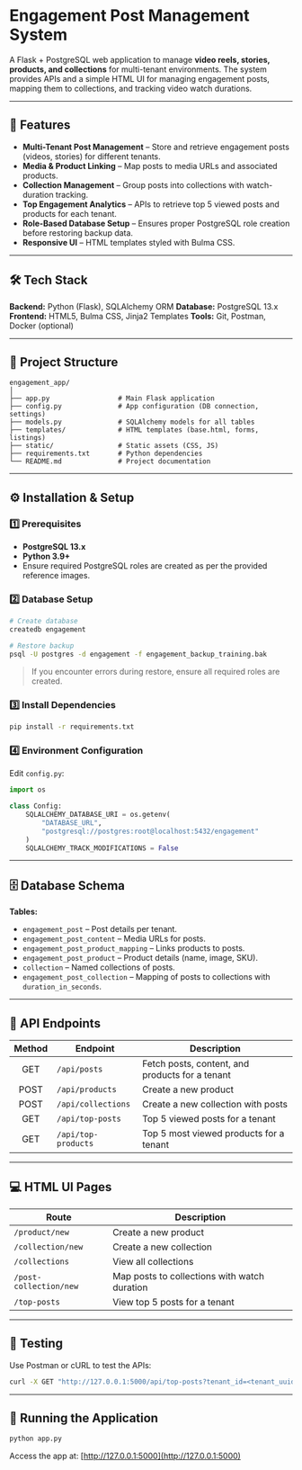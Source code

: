 # Engagement Post Management System

A Flask + PostgreSQL web application to manage **video reels, stories, products, and collections** for multi-tenant environments.
The system provides APIs and a simple HTML UI for managing engagement posts, mapping them to collections, and tracking video watch durations.

---

## 📌 Features

* **Multi-Tenant Post Management** – Store and retrieve engagement posts (videos, stories) for different tenants.
* **Media & Product Linking** – Map posts to media URLs and associated products.
* **Collection Management** – Group posts into collections with watch-duration tracking.
* **Top Engagement Analytics** – APIs to retrieve top 5 viewed posts and products for each tenant.
* **Role-Based Database Setup** – Ensures proper PostgreSQL role creation before restoring backup data.
* **Responsive UI** – HTML templates styled with Bulma CSS.

---

## 🛠️ Tech Stack

**Backend:** Python (Flask), SQLAlchemy ORM
**Database:** PostgreSQL 13.x
**Frontend:** HTML5, Bulma CSS, Jinja2 Templates
**Tools:** Git, Postman, Docker (optional)

---

## 📂 Project Structure

```
engagement_app/
│
├── app.py                 # Main Flask application
├── config.py              # App configuration (DB connection, settings)
├── models.py              # SQLAlchemy models for all tables
├── templates/             # HTML templates (base.html, forms, listings)
├── static/                # Static assets (CSS, JS)
├── requirements.txt       # Python dependencies
└── README.md              # Project documentation
```

---

## ⚙️ Installation & Setup

### 1️⃣ Prerequisites

* **PostgreSQL 13.x**
* **Python 3.9+**
* Ensure required PostgreSQL roles are created as per the provided reference images.

### 2️⃣ Database Setup

```bash
# Create database
createdb engagement

# Restore backup
psql -U postgres -d engagement -f engagement_backup_training.bak
```

> If you encounter errors during restore, ensure all required roles are created.

### 3️⃣ Install Dependencies

```bash
pip install -r requirements.txt
```

### 4️⃣ Environment Configuration

Edit `config.py`:

```python
import os

class Config:
    SQLALCHEMY_DATABASE_URI = os.getenv(
        "DATABASE_URL",
        "postgresql://postgres:root@localhost:5432/engagement"
    )
    SQLALCHEMY_TRACK_MODIFICATIONS = False
```

---

## 🗄 Database Schema

**Tables:**

* `engagement_post` – Post details per tenant.
* `engagement_post_content` – Media URLs for posts.
* `engagement_post_product_mapping` – Links products to posts.
* `engagement_post_product` – Product details (name, image, SKU).
* `collection` – Named collections of posts.
* `engagement_post_collection` – Mapping of posts to collections with `duration_in_seconds`.

---

## 🔌 API Endpoints

| Method | Endpoint            | Description                                     |
| :----: | ------------------- | ----------------------------------------------- |
|   GET  | `/api/posts`        | Fetch posts, content, and products for a tenant |
|  POST  | `/api/products`     | Create a new product                            |
|  POST  | `/api/collections`  | Create a new collection with posts              |
|   GET  | `/api/top-posts`    | Top 5 viewed posts for a tenant                 |
|   GET  | `/api/top-products` | Top 5 most viewed products for a tenant         |

---

## 💻 HTML UI Pages

| Route                  | Description                                  |
| ---------------------- | -------------------------------------------- |
| `/product/new`         | Create a new product                         |
| `/collection/new`      | Create a new collection                      |
| `/collections`         | View all collections                         |
| `/post-collection/new` | Map posts to collections with watch duration |
| `/top-posts`           | View top 5 posts for a tenant                |

---

## 🧪 Testing

Use Postman or cURL to test the APIs:

```bash
curl -X GET "http://127.0.0.1:5000/api/top-posts?tenant_id=<tenant_uuid>"
```

---

## 🚀 Running the Application

```bash
python app.py
```

Access the app at: [http://127.0.0.1:5000](http://127.0.0.1:5000)
